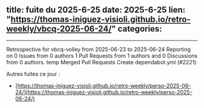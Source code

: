 
title:  fuite du 2025-6-25
date: 2025-6-25
lien: "https://thomas-iniguez-visioli.github.io/retro-weekly/vbcq-2025-06-24/"
categories:
  - 
---

Retrospective for vbcq-volley from 2025-06-23 to 2025-06-24
Reporting on 0 Issues from 0 authors
1 Pull Requests from 1 authors
and 0 Discussions from 0 authors.
temp
Merged Pull Requests
Create dependabot.yml (#2221)


Autres fuites ce jour :
- [https://thomas-iniguez-visioli.github.io/retro-weekly/perso-2025-06-24/](https://thomas-iniguez-visioli.github.io/retro-weekly/perso-2025-06-24/)
